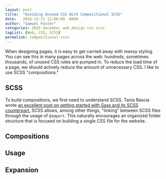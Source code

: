 ```yaml
---
layout: post
title:  "Avoiding Unused CSS With Compositional SCSS"
date:   2016-12-31 12:00:00 -0800
author: "Samuel Foster"
categories: 2016 december web_design css scss
tagList: {Web, CSS, SCSS}
permalink: compositional-scss
---
```


When designing pages, it is easy to get carried away with messy styling. You can see this in many pages across the web: hundreds, sometimes thousands, of unused CSS rules are pumped in. To reduce the load time of a page, we should actively reduce the amount of unnecessary CSS. I like to use SCSS "compositions."

## SCSS

To build compositions, we first need to understand SCSS. Tania Rascia wrote [an excellent post on getting started with Sass and its SCSS counterpart.](https://www.taniarascia.com/learn-sass-now/) SCSS allows, among other things, "linking" between SCSS files through the usage of ```@import```. This naturally encourages an organized folder structure that is focused on building a single CSS file for the website.

## Compositions

## Usage

## Expansion

